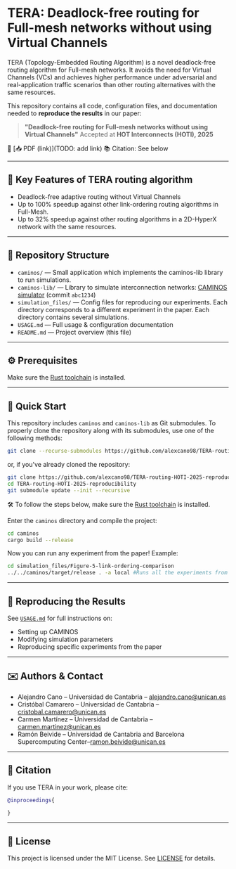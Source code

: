 # TERA: Deadlock-free routing for Full-mesh networks without using Virtual Channels

TERA (Topology-Embedded Routing Algorithm) is a novel deadlock-free routing algorithm for Full-mesh networks. It avoids the need for Virtual Channels (VCs) and achieves higher performance under adversarial and real-application traffic scenarios than other routing alternatives with the same resources.

This repository contains all code, configuration files, and documentation needed to **reproduce the results** in our paper:

> **"Deadlock-free routing for Full-mesh networks without using Virtual Channels"**
> Accepted at **HOT Interconnects (HOTI), 2025**

📄 [📥 PDF (link)](TODO: add link)
📚 Citation: See below

---
## 🚀 Key Features of TERA routing algorithm

* Deadlock-free adaptive routing without Virtual Channels
* Up to 100% speedup against other link-ordering routing algorithms in Full-Mesh.
* Up to 32% speedup against other routing algorithms in a 2D-HyperX network with the same resources.
---

## 📁 Repository Structure

* `caminos/` — Small application which implements the caminos-lib library to run simulations.
* `caminos-lib/` — Library to simulate interconnection networks: [CAMINOS simulator](https://github.com/caminos-simulator/caminos) (commit `abc1234`)
* `simulation_files/` — Config files for reproducing our experiments. Each directory corresponds to a different experiment in the paper. Each directory contains several simulations.
* `USAGE.md` — Full usage & configuration documentation
* `README.md` — Project overview (this file)

---

## ⚙️ Prerequisites

Make sure the [Rust toolchain](https://www.rust-lang.org/tools/install) is installed.

---

## 🧪 Quick Start

This repository includes `caminos` and `caminos-lib` as Git submodules.
To properly clone the repository along with its submodules, use one of the following methods:

```bash
git clone --recurse-submodules https://github.com/alexcano98/TERA-routing-HOTI-2025-reproducibility.git
````
or, if you've already cloned the repository:

```bash
git clone https://github.com/alexcano98/TERA-routing-HOTI-2025-reproducibility.git
cd TERA-routing-HOTI-2025-reproducibility
git submodule update --init --recursive
````

🛠️ To follow the steps below, make sure the [Rust toolchain](https://www.rust-lang.org/tools/install) is installed.

Enter the `caminos` directory and compile the project:
````bash
cd caminos
cargo build --release
````
Now you can run any experiment from the paper! Example:
````bash
cd simulation_files/Figure-5-link-ordering-comparison
../../caminos/target/release . -a local #Runs all the experiments from the directory locally.
````

---

## 📘 Reproducing the Results

See [`USAGE.md`](./USAGE.md) for full instructions on:

* Setting up CAMINOS
* Modifying simulation parameters
* Reproducing specific experiments from the paper

---

## ✉️ Authors & Contact

* Alejandro Cano – Universidad de Cantabria – [alejandro.cano@unican.es](mailto:alejandro.cano@unican.es)
* Cristóbal Camarero – Universidad de Cantabria –[cristobal.camarero@unican.es](mailto:cristobal.camarero@unican.es)
* Carmen Martínez – Universidad de Cantabria –[carmen.martinez@unican.es](mailto:cristobal.camarero@unican.es)
* Ramón Beivide – Universidad de Cantabria and Barcelona Supercomputing Center–[ramon.beivide@unican.es](mailto:ramon.beivide@unican.es)

---

## 📄 Citation

If you use TERA in your work, please cite:

```bibtex
@inproceedings{

}
```

---

## 📜 License

This project is licensed under the MIT License. See [LICENSE](./LICENSE) for details.
